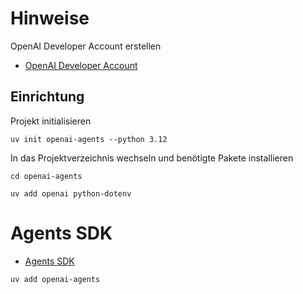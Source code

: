 # Hinweise


OpenAI Developer Account erstellen

- [OpenAI Developer Account](https://openai.com/index/openai-api/)


## Einrichtung

Projekt initialisieren

```
uv init openai-agents --python 3.12
```

In das Projektverzeichnis wechseln und benötigte Pakete installieren

```
cd openai-agents
```

```
uv add openai python-dotenv
```


# Agents SDK

- [Agents SDK](https://openai.github.io/openai-agents-python/)

```bash
uv add openai-agents
```